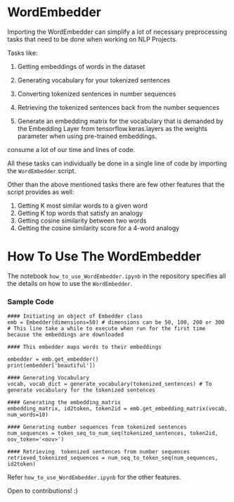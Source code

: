 # WordEmbedder

Importing the WordEmbedder can simplify a lot of necessary preprocessing tasks that need to be done when working on NLP Projects. 

Tasks like:
  
   1. Getting embeddings of words in the dataset
   
   2. Generating vocabulary for your tokenized sentences
   
   3. Converting tokenized sentences in number sequences 
   
   4. Retrieving the tokenized sentences back from the number sequences
   
   5. Generate an embedding matrix for the vocabulary that is demanded by the Embedding Layer from tensorflow.keras.layers as the weights parameter when using pre-trained embeddings.
   
  consume a lot of our time and lines of code. 
  
  All these tasks can individually be done in a single line of code by importing the `WordEmbedder` script.
  
  Other than the above mentioned tasks there are few other features that the script provides as well:
  
   1. Getting K most similar words to a given word
   2. Getting K top words that satisfy an analogy
   3. Getting cosine similarity between two words
   4. Getting the cosine similarity score for a 4-word analogy

# How To Use The WordEmbedder

The notebook `how_to_use_WordEmbedder.ipynb` in the repository specifies all the details on how to use the `WordEmbedder`.

### Sample Code
    
    #### Initiating an object of Embedder class
    emb = Embedder(dimensions=50) # dimensions can be 50, 100, 200 or 300 # This line take a while to execute when run for the first time because the embeddings are downloaded
    
    #### This embedder maps words to their embeddings
    
    embedder = emb.get_embedder()
    print(embedder['beautiful']) 
    
    #### Generating Vocabulary
    vocab, vocab_dict = generate_vocabulary(tokenized_sentences) # To generate vocabulary for the tokenized sentences
    
    #### Generating the embedding_matrix
    embedding_matrix, id2token, token2id = emb.get_embedding_matrix(vocab, num_words=10)
    
    #### Generating number sequences from tokenized sentences
    num_sequences = token_seq_to_num_seq(tokenized_sentences, token2id, oov_token='<oov>')
    
    #### Retrieving  tokenized sentences from number sequences
    retrieved_tokenized_sequences = num_seq_to_token_seq(num_sequences, id2token)
    
   Refer `how_to_use_WordEmbedder.ipynb` for the other features.
   
   Open to contributions! :)

